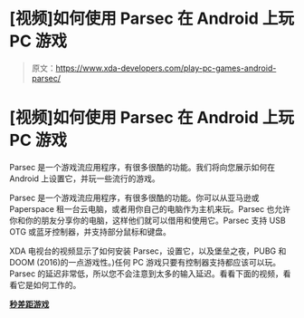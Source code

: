 # [视频]如何使用 Parsec 在 Android 上玩 PC 游戏

> 原文：<https://www.xda-developers.com/play-pc-games-android-parsec/>

# [视频]如何使用 Parsec 在 Android 上玩 PC 游戏

Parsec 是一个游戏流应用程序，有很多很酷的功能。我们将向您展示如何在 Android 上设置它，并玩一些流行的游戏。

Parsec 是一个游戏流应用程序，有很多很酷的功能。你可以从亚马逊或 Paperspace 租一台云电脑，或者用你自己的电脑作为主机来玩。Parsec 也允许你和你的朋友分享你的电脑，这样他们就可以借用和使用它。Parsec 支持 USB OTG 或蓝牙控制器，并支持部分鼠标和键盘。

XDA 电视台的视频显示了如何安装 Parsec，设置它，以及堡垒之夜，PUBG 和 DOOM (2016)的一点游戏性。)任何 PC 游戏只要有控制器支持都应该可以玩。Parsec 的延迟非常低，所以您不会注意到太多的输入延迟。看看下面的视频，看看它是如何工作的。

[**秒差距游戏**](https://parsecgaming.com/)